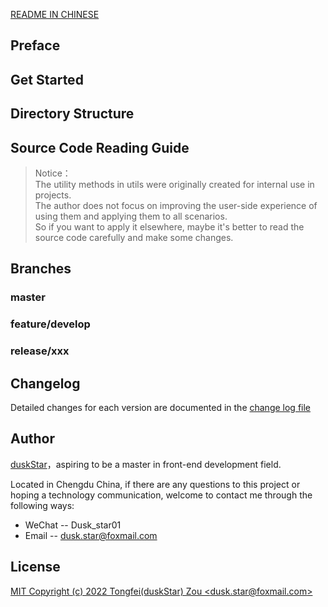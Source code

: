 [README IN CHINESE](README.md)

## Preface
  

## Get Started


## Directory Structure


## Source Code Reading Guide
> Notice：  
> The utility methods in utils were originally created for internal use in projects.  
> The author does not focus on improving the user-side experience of using them and applying them to all scenarios.  
> So if you want to apply it elsewhere, maybe it's better to read the source code carefully and make some changes.


## Branches
### master

### feature/develop

### release/xxx


## Changelog
Detailed changes for each version are documented in the [change log file](CHANGELOG-en.md)


## Author
[duskStar](https://github.com/yufei-state)，aspiring to be a master in front-end development field.
  
Located in Chengdu China, if there are any questions to this project or hoping a technology communication, welcome to contact me through the following ways:  
+ WeChat -- Dusk_star01
+ Email -- dusk.star@foxmail.com


## License
[MIT Copyright (c) 2022 Tongfei(duskStar) Zou \<dusk.star@foxmail.com\>](https://github.com/yufei-state/frontend-lab/blob/master/LICENSE)